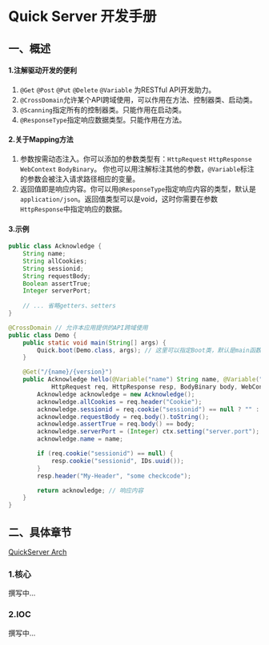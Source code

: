 # Quick Server 开发手册
## 一、概述
#### 1.注解驱动开发的便利
1. `@Get` `@Post` `@Put` `@Delete` `@Variable` 为RESTful API开发助力。
2. `@CrossDomain`允许某个API跨域使用，可以作用在方法、控制器类、启动类。
3. `@Scanning`指定所有的控制器类。只能作用在启动类。
4. `@ResponseType`指定响应数据类型。只能作用在方法。

#### 2.关于Mapping方法
1. 参数按需动态注入。你可以添加的参数类型有：`HttpRequest` `HttpResponse` `WebContext` `BodyBinary`。 你也可以用注解标注其他的参数，`@Variable`标注的参数会被注入请求路径相应的变量。
2. 返回值即是响应内容。你可以用`@ResponseType`指定响应内容的类型，默认是`application/json`。返回值类型可以是void，这时你需要在参数`HttpResponse`中指定响应的数据。

#### 3.示例
```java
public class Acknowledge {
    String name;
    String allCookies;
    String sessionid;
    String requestBody;
    Boolean assertTrue;
    Integer serverPort;
    
    // ... 省略getters、setters
}
```

```java
@CrossDomain // 允许本应用提供的API跨域使用
public class Demo {
    public static void main(String[] args) {
        Quick.boot(Demo.class, args); // 这里可以指定Boot类，默认是main函数所在类
    }

    @Get("/{name}/{version}")
    public Acknowledge hello(@Variable("name") String name, @Variable("version") String version,
            HttpRequest req, HttpResponse resp, BodyBinary body, WebContext ctx) {
        Acknowledge acknowledge = new Acknowledge();
        acknowledge.allCookies = req.header("Cookie");
        acknowledge.sessionid = req.cookie("sessionid") == null ? "" : req.cookie("sessionid").value();
        acknowledge.requestBody = req.body().toString();
        acknowledge.assertTrue = req.body() == body;
        acknowledge.serverPort = (Integer) ctx.setting("server.port");
        acknowledge.name = name;

        if (req.cookie("sessionid") == null) {
            resp.cookie("sessionid", IDs.uuid());
        }
        resp.header("My-Header", "some checkcode");

        return acknowledge; // 响应内容
    }
}
```

## 二、具体章节
[QuickServer Arch](https://raw.githubusercontent.com/apisp/QuickServer/master/images/quick-server-arch.png)
### 1.核心
撰写中...
### 2.IOC
撰写中...